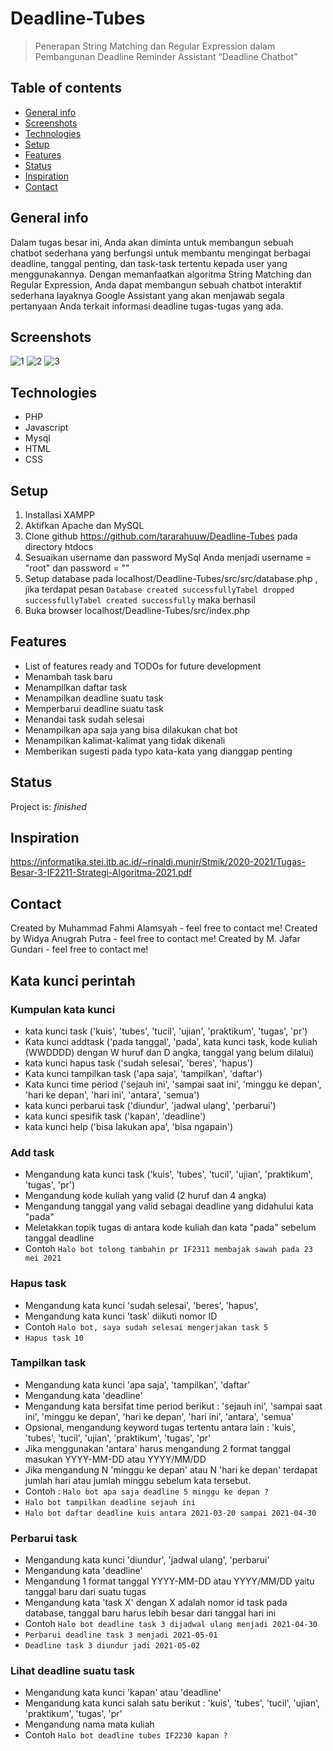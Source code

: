 # Deadline-Tubes
> Penerapan String Matching dan Regular Expression dalam
Pembangunan Deadline Reminder Assistant “Deadline Chatbot”

## Table of contents
* [General info](#general-info)
* [Screenshots](#screenshots)
* [Technologies](#technologies)
* [Setup](#setup)
* [Features](#features)
* [Status](#status)
* [Inspiration](#inspiration)
* [Contact](#contact)

## General info
Dalam tugas besar ini, Anda akan diminta untuk membangun sebuah chatbot sederhana yang berfungsi untuk membantu mengingat berbagai deadline, tanggal penting, dan task-task tertentu kepada user yang menggunakannya. Dengan memanfaatkan algoritma String Matching dan Regular Expression, Anda dapat membangun sebuah chatbot interaktif sederhana layaknya Google Assistant yang akan menjawab segala pertanyaan Anda terkait informasi deadline tugas-tugas yang ada.

## Screenshots
![1](https://user-images.githubusercontent.com/49779495/116437438-a6538c80-a877-11eb-9ecc-3a89551ac920.jpg)
![2](https://user-images.githubusercontent.com/49779495/116437454-a9e71380-a877-11eb-8f29-d6957468eb76.jpg)
![3](https://user-images.githubusercontent.com/49779495/116437465-ace20400-a877-11eb-9944-86baf28b7b65.jpg)

## Technologies
* PHP
* Javascript
* Mysql
* HTML
* CSS

## Setup
1. Installasi XAMPP
2. Aktifkan Apache dan MySQL
3. Clone github https://github.com/tararahuuw/Deadline-Tubes pada directory htdocs
4. Sesuaikan username dan password MySql Anda menjadi username = "root" dan password = ""
5. Setup database pada localhost/Deadline-Tubes/src/src/database.php , jika terdapat pesan `Database created successfullyTabel dropped successfullyTabel created successfully` maka berhasil
6. Buka browser localhost/Deadline-Tubes/src/index.php

## Features
* List of features ready and TODOs for future development
* Menambah task baru
* Menampilkan daftar task
* Menampilkan deadline suatu task
* Memperbarui deadline suatu task
* Menandai task sudah selesai
* Menampilkan apa saja yang bisa dilakukan chat bot
* Menampilkan kalimat-kalimat yang tidak dikenali
* Memberikan sugesti pada typo kata-kata yang dianggap penting

## Status
Project is: _finished_

## Inspiration
https://informatika.stei.itb.ac.id/~rinaldi.munir/Stmik/2020-2021/Tugas-Besar-3-IF2211-Strategi-Algoritma-2021.pdf

## Contact
Created by Muhammad Fahmi Alamsyah - feel free to contact me!
Created by Widya Anugrah Putra - feel free to contact me!
Created by M. Jafar Gundari - feel free to contact me!

## Kata kunci perintah
### Kumpulan kata kunci
- kata kunci task ('kuis', 'tubes', 'tucil', 'ujian', 'praktikum', 'tugas', 'pr')
- Kata kunci addtask ('pada tanggal', 'pada', kata kunci task, kode kuliah (WWDDDD) dengan W huruf dan D angka, tanggal yang belum dilalui)
- kata kunci hapus task ('sudah selesai', 'beres', 'hapus')
- Kata kunci tampilkan task ('apa saja', 'tampilkan', 'daftar')
- Kata kunci time period ('sejauh ini', 'sampai saat ini', 'minggu ke depan', 'hari ke depan', 'hari ini', 'antara', 'semua')
- kata kunci perbarui task ('diundur', 'jadwal ulang', 'perbarui')
- kata kunci spesifik task ('kapan', 'deadline')
- kata kunci help ('bisa lakukan apa', 'bisa ngapain')

### Add task
- Mengandung kata kunci task ('kuis', 'tubes', 'tucil', 'ujian', 'praktikum', 'tugas', 'pr')
- Mengandung kode kuliah yang valid (2 huruf dan 4 angka)
- Mengandung tanggal yang valid sebagai deadline yang didahului kata "pada"
- Meletakkan topik tugas di antara kode kuliah dan kata "pada" sebelum tanggal deadline
- Contoh `Halo bot tolong tambahin pr IF2311 membajak sawah pada 23 mei 2021`

### Hapus task
- Mengandung kata kunci  'sudah selesai', 'beres', 'hapus',
- Mengandung kata kunci 'task' diikuti nomor ID
- Contoh `Halo bot, saya sudah selesai mengerjakan task 5`
- `Hapus task 10`

### Tampilkan task
- Mengandung kata kunci 'apa saja', 'tampilkan', 'daftar'
- Mengandung kata 'deadline'
- Mengandung kata bersifat time period berikut : 'sejauh ini', 'sampai saat ini', 'minggu ke depan', 'hari ke depan', 'hari ini', 'antara', 'semua'
- Opsional, mengandung keyword tugas tertentu antara lain : 'kuis', 'tubes', 'tucil', 'ujian', 'praktikum', 'tugas', 'pr'
- Jika menggunakan 'antara' harus mengandung 2 format tanggal masukan YYYY-MM-DD atau YYYY/MM/DD
- Jika mengandung N 'minggu ke depan' atau N 'hari ke depan' terdapat jumlah hari atau jumlah minggu sebelum kata tersebut.
- Contoh : `Halo bot apa saja deadline 5 minggu ke depan ?`
- `Halo bot tampilkan deadline sejauh ini`
- `Halo bot daftar deadline kuis antara 2021-03-20 sampai 2021-04-30`

### Perbarui task
- Mengandung kata kunci 'diundur', 'jadwal ulang', 'perbarui'
- Mengandung kata 'deadline'
- Mengandung 1 format tanggal YYYY-MM-DD atau YYYY/MM/DD yaitu tanggal baru dari suatu tugas
- Mengandung kata 'task X' dengan X adalah nomor id task pada database, tanggal baru harus lebih besar dari tanggal hari ini
- Contoh `Halo bot deadline task 3 dijadwal ulang menjadi 2021-04-30`
- `Perbarui deadline task 3 menjadi 2021-05-01`
- `Deadline task 3 diundur jadi 2021-05-02`

### Lihat deadline suatu task
- Mengandung kata kunci 'kapan' atau 'deadline'
- Mengandung kata kunci salah satu berikut : 'kuis', 'tubes', 'tucil', 'ujian', 'praktikum', 'tugas', 'pr'
- Mengandung nama mata kuliah
- Contoh `Halo bot deadline tubes IF2230 kapan ?`
